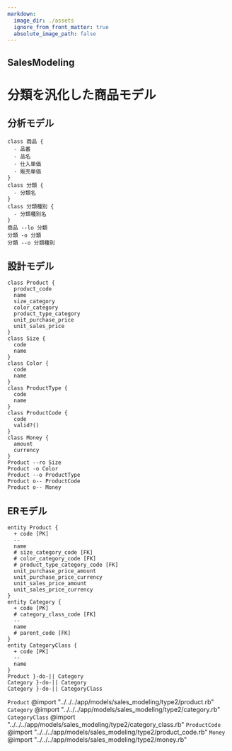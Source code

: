 ```yaml
---
markdown:
  image_dir: ./assets
  ignore_from_front_matter: true
  absolute_image_path: false
---
```


SalesModeling
---
# 分類を汎化した商品モデル
## 分析モデル
```puml
class 商品 {
  - 品番
  - 品名
  - 仕入単価
  - 販売単価  
}
class 分類 {
  - 分類名
}
class 分類種別 {
  - 分類種別名
}
商品 --lo 分類
分類 -o 分類
分類 --o 分類種別
```
## 設計モデル
```puml
class Product {
  product_code
  name
  size_category
  color_category
  product_type_category
  unit_purchase_price
  unit_sales_price
}
class Size {
  code
  name
}
class Color {
  code
  name
}
class ProductType {
  code
  name
}
class ProductCode {
  code
  valid?()
}
class Money {
  amount
  currency
}
Product --ro Size
Product -o Color
Product --o ProductType
Product o-- ProductCode
Product o-- Money
```
## ERモデル
```puml
entity Product {
  + code [PK]
  --
  name
  # size_category_code [FK]
  # color_category_code [FK]
  # product_type_category_code [FK]
  unit_purchase_price_amount
  unit_purchase_price_currency
  unit_sales_price_amount
  unit_sales_price_currency  
}
entity Category {
  + code [PK]  
  # category_class_code [FK]    
  --
  name
  # parent_code [FK]    
}
entity CategoryClass {
  + code [PK]
  --
  name
}
Product }-do-|| Category
Category }-do-|| Category
Category }-do-|| CategoryClass
```
`Product`
@import "../../../app/models/sales_modeling/type2/product.rb"
`Category`
@import "../../../app/models/sales_modeling/type2/category.rb"
`CategoryClass`
@import "../../../app/models/sales_modeling/type2/category_class.rb"
`ProductCode`
@import "../../../app/models/sales_modeling/type2/product_code.rb"
`Money`
@import "../../../app/models/sales_modeling/type2/money.rb"
